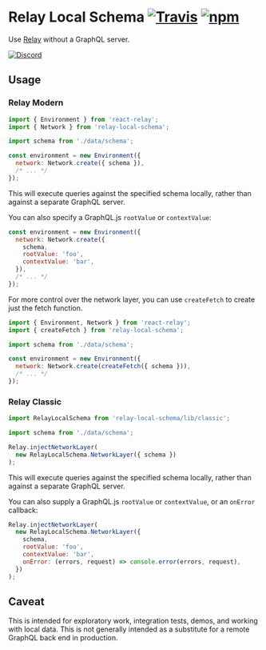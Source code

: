 # Relay Local Schema [![Travis][build-badge]][build] [![npm][npm-badge]][npm]
Use [Relay](http://facebook.github.io/relay/) without a GraphQL server.

[![Discord][discord-badge]][discord]

## Usage

### Relay Modern

```js
import { Environment } from 'react-relay';
import { Network } from 'relay-local-schema';

import schema from './data/schema';

const environment = new Environment({
  network: Network.create({ schema }),
  /* ... */
});
```

This will execute queries against the specified schema locally, rather than against a separate GraphQL server.

You can also specify a GraphQL.js `rootValue` or `contextValue`:

```js
const environment = new Environment({
  network: Network.create({
    schema,
    rootValue: 'foo',
    contextValue: 'bar',
  }),
  /* ... */
});
```

For more control over the network layer, you can use `createFetch` to create just the fetch function.

```js
import { Environment, Network } from 'react-relay';
import { createFetch } from 'relay-local-schema';

import schema from './data/schema';

const environment = new Environment({
  network: Network.create(createFetch({ schema })),
  /* ... */
});
```

### Relay Classic

```js
import RelayLocalSchema from 'relay-local-schema/lib/classic';

import schema from './data/schema';

Relay.injectNetworkLayer(
  new RelayLocalSchema.NetworkLayer({ schema })
);
```

This will execute queries against the specified schema locally, rather than against a separate GraphQL server.

You can also supply a GraphQL.js `rootValue` or `contextValue`, or an `onError` callback:

```js
Relay.injectNetworkLayer(
  new RelayLocalSchema.NetworkLayer({
    schema,
    rootValue: 'foo',
    contextValue: 'bar',
    onError: (errors, request) => console.error(errors, request),
  })
);
```

## Caveat

This is intended for exploratory work, integration tests, demos, and working with local data. This is not generally intended as a substitute for a remote GraphQL back end in production.

[build-badge]: https://img.shields.io/travis/relay-tools/relay-local-schema/master.svg
[build]: https://travis-ci.org/relay-tools/relay-local-schema

[npm-badge]: https://img.shields.io/npm/v/relay-local-schema.svg
[npm]: https://www.npmjs.org/package/relay-local-schema

[discord-badge]: https://img.shields.io/badge/Discord-join%20chat%20%E2%86%92-738bd7.svg
[discord]: https://discord.gg/0ZcbPKXt5bX40xsQ
